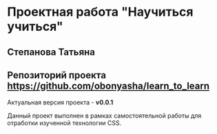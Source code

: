 # Проектная работа "Научиться учиться"
## Степанова Татьяна  
## Репозиторий проекта https://github.com/obonyasha/learn_to_learn

Актуальная версия проекта - **v0.0.1**  

Данный проект выполнен в рамках самостоятельной работы для отработки изученной технологии CSS.


